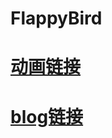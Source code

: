 # FlappyBird
# [动画链接](http://v.youku.com/v_show/id_XMzQxMTE4NzM0MA==.html?spm=a2h3j.8428770.3416059.1)
# [blog链接](http://www.cnblogs.com/yan1314/p/8454027.html)
